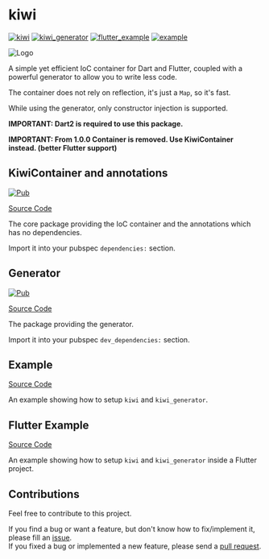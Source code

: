 # kiwi

[![kiwi](https://github.com/vanlooverenkoen/kiwi/actions/workflows/kiwi.yml/badge.svg?branch=master)](https://github.com/vanlooverenkoen/kiwi/actions/workflows/kiwi.yml)
[![kiwi_generator](https://github.com/vanlooverenkoen/kiwi/actions/workflows/kiwi_generator.yml/badge.svg?branch=master)](https://github.com/vanlooverenkoen/kiwi/actions/workflows/kiwi_generator.yml)
[![flutter_example](https://github.com/vanlooverenkoen/kiwi/actions/workflows/flutter_example.yml/badge.svg?branch=master)](https://github.com/vanlooverenkoen/kiwi/actions/workflows/flutter_example.yml)
[![example](https://github.com/vanlooverenkoen/kiwi/actions/workflows/example.yml/badge.svg?branch=master)](https://github.com/vanlooverenkoen/kiwi/actions/workflows/example.yml)

![Logo](https://raw.githubusercontent.com/vanlooverenkoen/kiwi/master/images/logo.png)

A simple yet efficient IoC container for Dart and Flutter, coupled with a powerful generator to allow you to write less code.

The container does not rely on reflection, it's just a `Map`, so it's fast.

While using the generator, only constructor injection is supported.

**IMPORTANT: Dart2 is required to use this package.**

**IMPORTANT: From 1.0.0 Container is removed. Use KiwiContainer instead. (better Flutter support)**

## KiwiContainer and annotations

[![Pub](https://img.shields.io/pub/v/kiwi.svg)](https://pub.dartlang.org/packages/kiwi)

[Source Code](https://github.com/vanlooverenkoen/kiwi/tree/master/kiwi)

The core package providing the IoC container and the annotations which has no dependencies.

Import it into your pubspec `dependencies:` section.

## Generator

[![Pub](https://img.shields.io/pub/v/kiwi_generator.svg)](https://pub.dartlang.org/packages/kiwi_generator)

[Source Code](https://github.com/vanlooverenkoen/kiwi/tree/master/kiwi_generator)

The package providing the generator.

Import it into your pubspec `dev_dependencies:` section.

## Example

[Source Code](https://github.com/vanlooverenkoen/kiwi/tree/master/example)

An example showing how to setup `kiwi` and `kiwi_generator`.

## Flutter Example

[Source Code](https://github.com/vanlooverenkoen/kiwi/tree/master/flutter_example)

An example showing how to setup `kiwi` and `kiwi_generator` inside a Flutter project.

## Contributions

Feel free to contribute to this project.

If you find a bug or want a feature, but don't know how to fix/implement it, please fill an [issue](https://github.com/vanlooverenkoen/kiwi/issues).  
If you fixed a bug or implemented a new feature, please send a [pull request](https://github.com/vanlooverenkoen/kiwi/pulls).